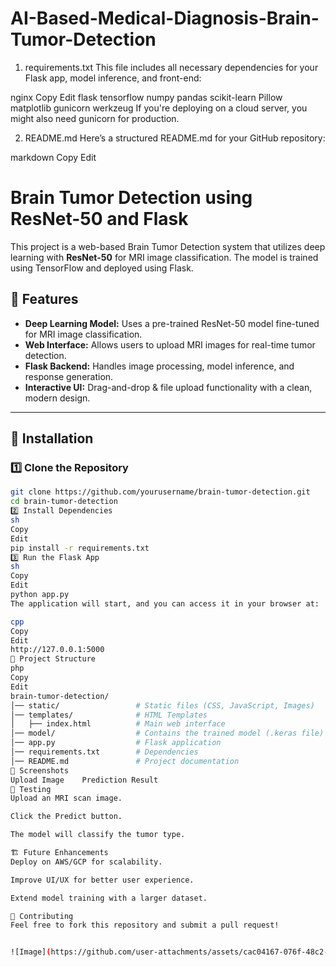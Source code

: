 # AI-Based-Medical-Diagnosis-Brain-Tumor-Detection

1. requirements.txt
This file includes all necessary dependencies for your Flask app, model inference, and front-end:

nginx
Copy
Edit
flask
tensorflow
numpy
pandas
scikit-learn
Pillow
matplotlib
gunicorn
werkzeug
If you're deploying on a cloud server, you might also need gunicorn for production.

2. README.md
Here’s a structured README.md for your GitHub repository:

markdown
Copy
Edit
# Brain Tumor Detection using ResNet-50 and Flask

This project is a web-based Brain Tumor Detection system that utilizes deep learning with **ResNet-50** for MRI image classification. The model is trained using TensorFlow and deployed using Flask.

## 📌 Features
- **Deep Learning Model:** Uses a pre-trained ResNet-50 model fine-tuned for MRI image classification.
- **Web Interface:** Allows users to upload MRI images for real-time tumor detection.
- **Flask Backend:** Handles image processing, model inference, and response generation.
- **Interactive UI:** Drag-and-drop & file upload functionality with a clean, modern design.

---

## 🚀 Installation

### 1️⃣ Clone the Repository
```sh
git clone https://github.com/yourusername/brain-tumor-detection.git
cd brain-tumor-detection
2️⃣ Install Dependencies
sh
Copy
Edit
pip install -r requirements.txt
3️⃣ Run the Flask App
sh
Copy
Edit
python app.py
The application will start, and you can access it in your browser at:

cpp
Copy
Edit
http://127.0.0.1:5000
📁 Project Structure
php
Copy
Edit
brain-tumor-detection/
│── static/                 # Static files (CSS, JavaScript, Images)
│── templates/              # HTML Templates
│   ├── index.html          # Main web interface
│── model/                  # Contains the trained model (.keras file)
│── app.py                  # Flask application
│── requirements.txt        # Dependencies
│── README.md               # Project documentation
📸 Screenshots
Upload Image	Prediction Result
🧪 Testing
Upload an MRI scan image.

Click the Predict button.

The model will classify the tumor type.

🏗 Future Enhancements
Deploy on AWS/GCP for scalability.

Improve UI/UX for better user experience.

Extend model training with a larger dataset.

🤝 Contributing
Feel free to fork this repository and submit a pull request!


![Image](https://github.com/user-attachments/assets/cac04167-076f-48c2-8f47-8ccdf043bb6b)
